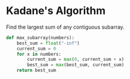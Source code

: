 # Kadane's Algorithm

Find the largest sum of any contiguous subarray.

```python
def max_subarray(numbers):
    best_sum = float("-inf")
    current_sum = 0
    for x in numbers:
        current_sum = max(0, current_sum + x)
        best_sum = max(best_sum, current_sum)
    return best_sum
```


